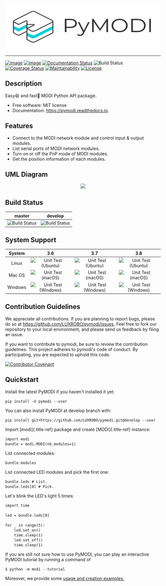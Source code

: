 <p align="center">
	<img src="docs/_static/img/logo.png" width="500" height="150">
</p>

---------

[![image](https://img.shields.io/pypi/pyversions/pymodi.svg)](https://pypi.python.org/pypi/pymodi)
[![image](https://img.shields.io/pypi/v/pymodi.svg)](https://pypi.python.org/pypi/pymodi)
[![Documentation Status](https://readthedocs.org/projects/pymodi/badge/?version=latest)](https://pymodi.readthedocs.io/en/latest/?badge=latest)
![Build Status](https://github.com/k2sebeom/pymodi/workflows/Build%20Status/badge.svg?branch=master)
[![Coverage Status](https://coveralls.io/repos/github/LUXROBO/pymodi/badge.svg)](https://coveralls.io/github/LUXROBO/pymodi)
[![Maintainability](https://api.codeclimate.com/v1/badges/5a62f1585d723099e337/maintainability)](https://codeclimate.com/github/LUXROBO/pymodi/maintainability)
[![License](https://img.shields.io/pypi/l/pymodi.svg?color=blue)](https://github.com/LUXROBO/pymodi/blob/master/LICENSE)

Description
-------
Easy😆 and fast💨 MODI Python API package.

-   Free software: MIT license
-   Documentation: <https://pymodi.readthedocs.io>.

Features
--------
-   Connect to the MODI network module and control input & output
    modules.
-   List serial ports of MODI network modules.
-   Turn on or off the PnP mode of MODI modules.
-   Get the position information of each modules.

UML Diagram
--------
<p align="center">
    <img src="https://gituml-media.s3.amazonaws.com/production_diagram_201.svg?AWSAccessKeyId=AKIA5BNPSF2PVKDZ4QNO&Signature=Zi1eXS7Zjs%2BECnYl%2BCeIO2tc0aQ%3D&Expires=1592475580">
</p>

Build Status
--------

|master|develop|
|:---:|:---:|
|![Build Status](https://github.com/k2sebeom/pymodi/workflows/Build%20Status/badge.svg?branch=master)|![Build Status](https://github.com/k2sebeom/pymodi/workflows/Build%20Status/badge.svg?branch=develop)|

System Support
---------
| System | 3.6 | 3.7 | 3.8 |
| :---: | :---: | :---: | :--: |
| Linux |![Unit Test (Ubuntu)](https://github.com/k2sebeom/pymodi/workflows/Unit%20Test%20(Ubuntu)/badge.svg?branch=master) | ![Unit Test (Ubuntu)](https://github.com/k2sebeom/pymodi/workflows/Unit%20Test%20(Ubuntu)/badge.svg?branch=master) | ![Unit Test (Ubuntu)](https://github.com/k2sebeom/pymodi/workflows/Unit%20Test%20(Ubuntu)/badge.svg?branch=master) |
| Mac OS | ![Unit Test (macOS)](https://github.com/k2sebeom/pymodi/workflows/Unit%20Test%20(macOS)/badge.svg?branch=master) | ![Unit Test (macOS)](https://github.com/k2sebeom/pymodi/workflows/Unit%20Test%20(macOS)/badge.svg?branch=master) | ![Unit Test (macOS)](https://github.com/k2sebeom/pymodi/workflows/Unit%20Test%20(macOS)/badge.svg?branch=master) |
| Windows | ![Unit Test (Windows)](https://github.com/k2sebeom/pymodi/workflows/Unit%20Test%20(Windows)/badge.svg?branch=master) | ![Unit Test (Windows)](https://github.com/k2sebeom/pymodi/workflows/Unit%20Test%20(Windows)/badge.svg?branch=master) | ![Unit Test (Windows)](https://github.com/k2sebeom/pymodi/workflows/Unit%20Test%20(Windows)/badge.svg?branch=master) |

Contribution Guidelines
--------
We appreciate all contributions. If you are planning to report bugs, please do so at <https://github.com/LUXROBO/pymodi/issues>. Feel free to fork our repository to your local environment, and please send us feedback by filing an issue.

If you want to contribute to pymodi, be sure to review the contribution guidelines. This project adheres to pymodi's code of conduct. By participating, you are expected to uphold this code.

[![Contributor Covenant](https://img.shields.io/badge/Contributor%20Covenant-v2.0%20adopted-ff69b4.svg)](CODE_OF_CONDUCT.md)

Quickstart
--------

Install the latest PyMODI if you haven\'t installed it yet:

    pip install -U pymodi --user

You can also install PyMODI at develop branch with:

    pip install git+https://github.com/LUXROBO/pymodi.git@develop --user

Import [modi]{.title-ref} package and create [MODI]{.title-ref}
instance:

    import modi
    bundle = modi.MODI(nb_modules=1)

List connected modules:

    bundle.modules

List connected LED modules and pick the first one:

    bundle.leds # List.
    bundle.leds[0] # Pick.

Let\'s blink the LED\'s light 5 times:

    import time

    led = bundle.leds[0]

    for _ in range(5):
        led.set_on()
        time.sleep(1)
        led.set_off()
        time.sleep(1)

If you are still not sure how to use PyMODI, you can play an interactive PyMODI tutorial by running a command of

    $ python -m modi --tutorial

Moreover, we provide some [usage and creation examples.](examples)
